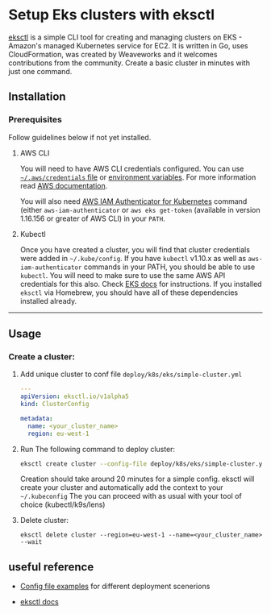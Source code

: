 # Setup Eks clusters with eksctl

[eksctl](https://eksctl.io/) is a simple CLI tool for creating and managing clusters on EKS - Amazon's managed Kubernetes service for EC2. It is written in Go, uses CloudFormation, was created by Weaveworks and it welcomes contributions from the community. Create a basic cluster in minutes with just one command.


## Installation

### Prerequisites
Follow guidelines below if not yet installed.

1. AWS CLI

   You will need to have AWS CLI credentials configured. You can use [`~/.aws/credentials` file][awsconfig]
   or [environment variables][awsenv]. For more information read [AWS documentation](https://docs.aws.amazon.com/cli/latest/userguide/cli-environment.html).

   [awsenv]: https://docs.aws.amazon.com/cli/latest/userguide/cli-environment.html
   [awsconfig]: https://docs.aws.amazon.com/cli/latest/userguide/cli-config-files.html

   You will also need [AWS IAM Authenticator for Kubernetes](https://github.com/kubernetes-sigs/aws-iam-authenticator) command (either `aws-iam-authenticator` or `aws eks get-token` (available in version 1.16.156 or greater of AWS CLI) in your `PATH`.

2.  Kubectl

    Once you have created a cluster, you will find that cluster credentials were added in `~/.kube/config`. If you have `kubectl` v1.10.x as well as `aws-iam-authenticator` commands in your PATH, you should be
    able to use `kubectl`. You will need to make sure to use the same AWS API credentials for this also. Check [EKS docs][ekskubectl] for instructions. If you installed `eksctl` via Homebrew, you should have all of these dependencies installed already.

    [ekskubectl]: https://docs.aws.amazon.com/eks/latest/userguide/configure-kubectl.html

---

## Usage

### Create a cluster:

1. Add unique cluster to conf file `deploy/k8s/eks/simple-cluster.yml`

   ```yml
   ---
   apiVersion: eksctl.io/v1alpha5
   kind: ClusterConfig

   metadata:
     name: <your_cluster_name>
     region: eu-west-1
   ```

2. Run The following command to deploy cluster:
    ```bash
    eksctl create cluster --config-file deploy/k8s/eks/simple-cluster.yml
    ```
    Creation should take around 20 minutes for a simple config.
    eksctl will create your cluster and automatically add the context to your `~/.kubeconfig`
    The you can proceed with as usual with your tool of choice (kubectl/k9s/lens)

3. Delete cluster:
   ```
   eksctl delete cluster --region=eu-west-1 --name=<your_cluster_name> --wait
   ```


## useful reference

- [Config file examples](https://github.com/weaveworks/eksctl/tree/main/examples)  for different deployment scenerions

- [eksctl docs](https://eksctl.io/introduction/)
